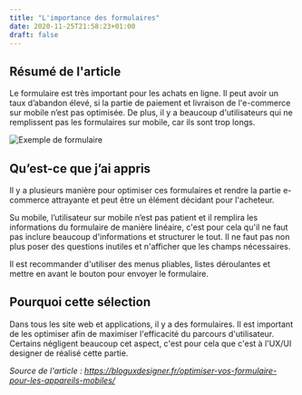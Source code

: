 ```yaml
---
title: "L'importance des formulaires"
date: 2020-11-25T21:58:23+01:00
draft: false
---
```


## Résumé de l'article

Le formulaire est très important pour les achats en ligne. Il peut avoir un taux d’abandon élevé, si la partie de paiement et livraison de l'e-commerce sur mobile n’est pas optimisée. De plus, il y a beaucoup d'utilisateurs qui ne remplissent pas les formulaires sur mobile, car ils sont trop longs.  

![Exemple de formulaire](https://i.pinimg.com/originals/5b/10/83/5b10833312d76b6f6ead09f2866970b3.png)

## Qu’est-ce que j’ai appris

Il y a plusieurs manière pour optimiser ces formulaires et rendre la partie e-commerce attrayante et peut être un élément décidant pour l'acheteur. 

Su mobile, l’utilisateur sur mobile n’est pas patient et il remplira les informations du formulaire de manière linéaire, c'est pour cela qu'il ne faut pas inclure beaucoup d'informations  et structurer le tout. Il ne faut pas non plus poser des questions inutiles et n'afficher que les champs nécessaires.

Il est recommander d'utiliser des menus pliables, listes déroulantes et mettre en avant le bouton pour envoyer le formulaire.



## Pourquoi cette sélection 

Dans tous les site web et applications, il y a des formulaires. Il est important de les optimiser afin de maximiser l'efficacité du parcours d'utilisateur. Certains négligent beaucoup cet aspect, c'est pour cela que c'est à l'UX/UI designer de réalisé cette partie. 



*Source de l'article : https://bloguxdesigner.fr/optimiser-vos-formulaire-pour-les-appareils-mobiles/*
